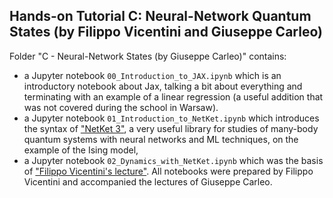 ## Hands-on Tutorial C: Neural-Network Quantum States (by Filippo Vicentini and Giuseppe Carleo)
Folder "C - Neural-Network States (by Giuseppe Carleo)" contains:
- a Jupyter notebook `00_Introduction_to_JAX.ipynb` which is an introductory notebook about Jax, talking a bit about everything and terminating with an example of a linear regression (a useful addition that was not covered during the school in Warsaw).
- a Jupyter notebook `01_Introduction_to_NetKet.ipynb` which introduces the syntax of ["NetKet 3"](https://www.netket.org/), a very useful library for studies of many-body quantum systems with neural networks and ML techniques, on the example of the Ising model,
- a Jupyter notebook `02_Dynamics_with_NetKet.ipynb` which was the basis of ["Filippo Vicentini's lecture"](https://youtu.be/Ryz-o71tuy8).
All notebooks were prepared by Filippo Vicentini and accompanied the lectures of Giuseppe Carleo.